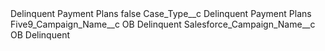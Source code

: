 <?xml version="1.0" encoding="UTF-8"?>
<CustomMetadata xmlns="http://soap.sforce.com/2006/04/metadata" xmlns:xsi="http://www.w3.org/2001/XMLSchema-instance" xmlns:xsd="http://www.w3.org/2001/XMLSchema">
    <label>Delinquent Payment Plans</label>
    <protected>false</protected>
    <values>
        <field>Case_Type__c</field>
        <value xsi:type="xsd:string">Delinquent Payment Plans</value>
    </values>
    <values>
        <field>Five9_Campaign_Name__c</field>
        <value xsi:type="xsd:string">OB Delinquent</value>
    </values>
    <values>
        <field>Salesforce_Campaign_Name__c</field>
        <value xsi:type="xsd:string">OB Delinquent</value>
    </values>
</CustomMetadata>
